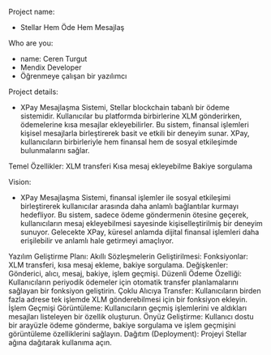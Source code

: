 Project name:
- Stellar Hem Öde Hem Mesajlaş
  
Who are you:
- name: Ceren Turgut
- Mendix Developer
- Öğrenmeye çalışan bir yazılımcı

Project details:
- XPay Mesajlaşma Sistemi, Stellar blockchain tabanlı bir ödeme sistemidir. Kullanıcılar bu platformda birbirlerine XLM gönderirken, ödemelerine kısa mesajlar ekleyebilirler. Bu sistem, finansal işlemleri kişisel mesajlarla birleştirerek basit ve etkili bir deneyim sunar. XPay, kullanıcıların birbirleriyle hem finansal hem de sosyal etkileşimde bulunmalarını sağlar.

Temel Özellikler:
XLM transferi
Kısa mesaj ekleyebilme
Bakiye sorgulama

Vision:
- XPay Mesajlaşma Sistemi, finansal işlemler ile sosyal etkileşimi birleştirerek kullanıcılar arasında daha anlamlı bağlantılar kurmayı hedefliyor. Bu sistem, sadece ödeme göndermenin ötesine geçerek, kullanıcıların mesaj ekleyebilmesi sayesinde kişiselleştirilmiş bir deneyim sunuyor. Gelecekte XPay, küresel anlamda dijital finansal işlemleri daha erişilebilir ve anlamlı hale getirmeyi amaçlıyor.



Yazılım Geliştirme Planı:
Akıllı Sözleşmelerin Geliştirilmesi:
Fonksiyonlar: XLM transferi, kısa mesaj ekleme, bakiye sorgulama.
Değişkenler: Gönderici, alıcı, mesaj, bakiye, işlem geçmişi.
Düzenli Ödeme Özelliği: Kullanıcıların periyodik ödemeler için otomatik transfer planlamalarını sağlayan bir fonksiyon geliştirin.
Çoklu Alıcıya Transfer: Kullanıcıların birden fazla adrese tek işlemde XLM gönderebilmesi için bir fonksiyon ekleyin.
İşlem Geçmişi Görüntüleme: Kullanıcıların geçmiş işlemlerini ve aldıkları mesajları listeleyen bir özellik oluşturun.
Önyüz Geliştirme: Kullanıcı dostu bir arayüzle ödeme gönderme, bakiye sorgulama ve işlem geçmişini görüntüleme özelliklerini sağlayın.
Dağıtım (Deployment): Projeyi Stellar ağına dağıtarak kullanıma açın.
